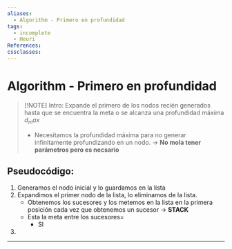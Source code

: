 ```yaml
---
aliases:
  - Algorithm - Primero en profundidad
tags:
  - incomplete
  - Heuri
References: 
cssclasses:
---
```

# Algorithm - Primero en profundidad

> [!NOTE] Intro: 
> Expande el primero de los nodos recién generados hasta que se encuentra la meta o se alcanza una profundidad máxima $d_max$ 
> + Necesitamos la profundidad máxima para no generar infinitamente profundizando en un nodo. → **No mola tener parámetros pero es necsario**

## Pseudocódigo: 
1. Generamos el nodo inicial y lo guardamos en la lista 
2. Expandimos el primer nodo de la lista, lo eliminamos de la lista. 
	+ Obtenemos los sucesores y los metemos en la lista en la primera posición cada vez que obtenemos un sucesor → **STACK**
	+ Esta la meta entre los sucesores=
		+ SI
1. 
***